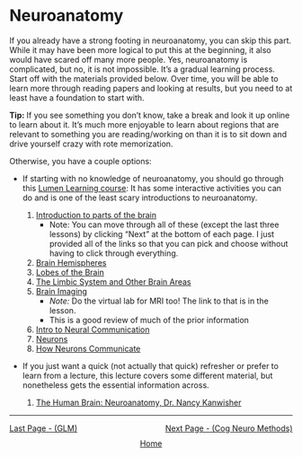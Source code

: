 # Neuroanatomy

If you already have a strong footing in neuroanatomy, you can skip this part. While it may have been more logical to put this at the beginning, it also would have scared off many more people. Yes, neuroanatomy is complicated, but no, it is not impossible. It’s a gradual learning process. Start off with the materials provided below. Over time, you will be able to learn more through reading papers and looking at results, but you need to at least have a foundation to start with.

**Tip:** If you see something you don’t know, take a break and look it up online to learn about it. It’s much more enjoyable to learn about regions that are relevant to something you are reading/working on than it is to sit down and drive yourself crazy with rote memorization. 

Otherwise, you have a couple options:
- If starting with no knowledge of neuroanatomy, you should go through this [Lumen Learning course](https://courses.lumenlearning.com/): It has some interactive activities you can do and is one of the least scary introductions to neuroanatomy.
  1. [Introduction to parts of the brain](https://courses.lumenlearning.com/waymaker-psychology/chapter/outcome-parts-of-the-brain/)
     - Note: You can move through all of these (except the last three lessons) by clicking “Next” at the bottom of each page. I just provided all of the links so that you can pick and choose without having to click through everything.
  2. [Brain Hemispheres](https://courses.lumenlearning.com/waymaker-psychology/chapter/the-brain-and-spinal-cord/)
  3. [Lobes of the Brain](https://courses.lumenlearning.com/waymaker-psychology/chapter/reading-parts-of-the-brain/)
  4. [The Limbic System and Other Brain Areas](https://courses.lumenlearning.com/waymaker-psychology/chapter/reading-the-limbic-system-and-other-brain-areas/)
  5. [Brain Imaging](https://courses.lumenlearning.com/waymaker-psychology/chapter/1993/)
     - *Note:* Do the virtual lab for MRI too! The link to that is in the lesson.
     - This is a good review of much of the prior information
  6. [Intro to Neural Communication](https://courses.lumenlearning.com/waymaker-psychology/chapter/outcome-neurons/)
  7. [Neurons](https://courses.lumenlearning.com/waymaker-psychology/chapter/cells-of-the-nervous-system/)
  8. [How Neurons Communicate](https://courses.lumenlearning.com/waymaker-psychology/chapter/reading-neural-communication/)

- If you just want a quick (not actually that quick) refresher or prefer to learn from a lecture, this lecture covers some different material, but nonetheless gets the essential information across.
  1. [The Human Brain: Neuroanatomy, Dr. Nancy Kanwisher](https://youtu.be/bAkuNXtgrLA?si=qsyiIyJ49lR8leuH)

 
 ------------------------------------------------------------------------------------------------
<div style="display: flex; justify-content: space-between;">
  <a href="glm.html">Last Page - (GLM)</a>
  <a href="methods.html">Next Page - (Cog Neuro Methods) </a>
</div>

<div style="text-align: center; margin-top: 10px;">
  <a href="/fmri-for-beginners/">Home</a>
</div>


